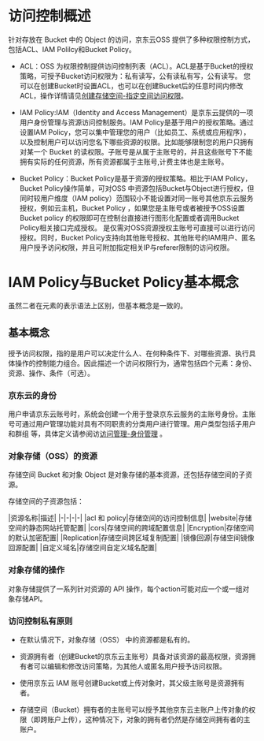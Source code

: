 # 访问控制概述 

针对存放在 Bucket 中的 Object 的访问，京东云OSS 提供了多种权限控制方式，包括ACL、IAM Polilcy和Bucket Policy。

-   ACL：OSS 为权限控制提供访问控制列表（ACL）。ACL是基于Bucket的授权策略，可授予Bucket访问权限为：私有读写，公有读私有写，公有读写。
    您可以在创建Bucket时设置ACL，也可以在创建Bucket后的任意时间内修改ACL，操作详情请见[创建存储空间-指定空间访问权限](https://docs.jdcloud.com/cn/object-storage-service/create-bucket-1)。

-   IAM Policy:IAM（Identity and Access Management）是京东云提供的一项用户身份管理与资源访问控制服务。IAM Policy是基于用户的授权策略。通过设置IAM Policy，您可以集中管理您的用户（比如员工、系统或应用程序），以及控制用户可以访问您名下哪些资源的权限。比如能够限制您的用户只拥有对某一个 Bucket 的读权限。子账号是从属于主账号的，并且这些账号下不能拥有实际的任何资源，所有资源都属于主账号,计费主体也是主账号。

-   Bucket Policy：Bucket Policy是基于资源的授权策略。相比于IAM Policy，Bucket Policy操作简单，可对OSS 中资源包括Bucket与Object进行授权，但同时较用户维度（IAM policy）范围较小不能设置对同一账号其他京东云服务授权，例如云主机，Bucket Policy ，如果您是主账号或者被授予OSS设置Bucket policy 的权限即可在控制台直接进行图形化配置或者调用Bucket Policy相关接口完成授权。
是仅需对OSS资源授权主账号可直接可以进行访问授权。同时，Bucket Policy支持向其他账号授权、其他账号的IAM用户、匿名用户授予访问权限，并且可附加指定相关IP与referer限制的访问权限。

# IAM Policy与Bucket Policy基本概念
虽然二者在元素的表示语法上区别，但基本概念是一致的。
## 基本概念
授予访问权限，指的是用户可以决定什么人、在何种条件下、对哪些资源、执行具体操作的控制能力组合。因此描述一个访问权限行为，通常包括四个元素：身份、资源、操作、条件（可选）。

### 京东云的身份
用户申请京东云账号时，系统会创建一个用于登录京东云服务的主账号身份。主账号可通过用户管理功能对具有不同职责的分类用户进行管理。用户类型包括子用户和群组 等，具体定义请参阅访[访问管理-身份管理](https://docs.jdcloud.com/cn/iam/sub-user) 。

### 对象存储（OSS）的资源

存储空间 Bucket 和对象 Object 是对象存储的基本资源，还包括存储空间的子资源。

存储空间的子资源包括：

|资源名称|描述|
|-|-|-|-|
|acl 和 policy|存储空间的访问控制信息|
|website|存储空间的静态网站托管配置|
|cors|存储空间的跨域配置信息|
|Encryption|存储空间的默认加密配置|
|Replication|存储空间跨区域复制配置|
|镜像回源|存储空间镜像回源配置|
|自定义域名|存储空间自定义域名配置|

### 对象存储的操作
对象存储提供了一系列针对资源的 API 操作，每个action可能对应一个或一组对象存储API。

### 访问控制私有原则

- 在默认情况下，对象存储（OSS） 中的资源都是私有的。

- 资源拥有者（创建Bucket的京东云主账号）具备对该资源的最高权限，资源拥有者可以编辑和修改访问策略，为其他人或匿名用户授予访问权限。

- 使用京东云 IAM 账号创建Bucket或上传对象时，其父级主账号是资源拥有者。

- 存储空间（Bucket）拥有者的主账号可以授予其他京东云主账户上传对象的权限（即跨账户上传），这种情况下，对象的拥有者仍然是存储空间拥有者的主账户。
















